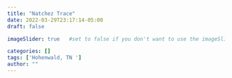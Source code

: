 ```yaml
---
title: "Natchez Trace"
date: 2022-03-29T23:17:14-05:00
draft: false

imageSlider: true   #set to false if you don't want to use the imageSlider but a featuredImage

categories: []
tags: ['Hohenwald, TN ']
author: ""
---
```

